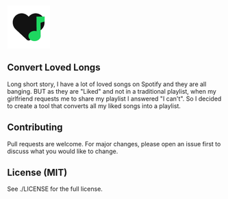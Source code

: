 <img src="public/CLS.png" />

## Convert Loved Longs

Long short story, I have a lot of loved songs on Spotify and they are all banging. BUT as they are "Liked" and not in a traditional playlist, when my girlfriend requests me to share my playlist I answered "I can't".
So I decided to create a tool that converts all my liked songs into a playlist.

## Contributing

Pull requests are welcome. For major changes, please open an issue first to discuss what you would like to change.

## License (MIT)

See ./LICENSE for the full license.
